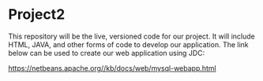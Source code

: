 # Project2

This repository will be the live, versioned code for our project. It will include HTML, JAVA, and other forms of code to develop our application. The link below can be used to create our web application using JDC:

https://netbeans.apache.org//kb/docs/web/mysql-webapp.html

